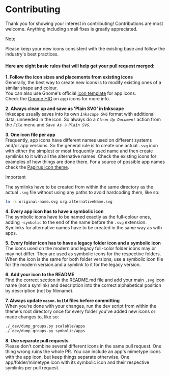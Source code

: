 # Contributing

Thank you for showing your interest in contributing! Contributions are most welcome. Anything including small fixes is greatly appreciated.

> [!NOTE]
> Please keep your new icons consistent with the existing base and follow the industry's best practices.  

#### Here are eight basic rules that will help get your pull request merged:

**1. Follow the icon sizes and placements from existing icons**  
Generally, the best way to create new icons is to modify existing ones of a similar shape and colour.  
You can also use Gnome's official [icon template](https://gitlab.gnome.org/Teams/Design/HIG-app-icons/blob/master/template.svg) for app icons.  
Check the [Gnome HIG](https://developer.gnome.org/hig/guidelines/app-icons.html) on app icons for more info.

**2. Always clean up and save as 'Plain SVG' in Inkscape**  
Inkscape usually saves into its own _`Inkscape SVG`_ format with additional data, unneeded in the icon. So always do a _`Clean Up Document`_ action from the _`File`_ menu and _`Save As`_ -> _`Plain SVG`_. 

**3. One icon file per app**  
Frequently, app icons have different names used on different systems and/or app versions. So the general rule is to create one actual `.svg` icon with either the simplest or most frequently used name and then create symlinks to it with all the alternative names. Check the existing icons for examples of how things are done there. For a source of possible app names check the [Papirus icon theme](https://github.com/PapirusDevelopmentTeam/papirus-icon-theme/).  
> [!IMPORTANT]
> The symlinks have to be created from within the same directory as the actual `.svg` file without using any paths to avoid hardcoding them, like so:
>
> ```sh
> ln -s original-name.svg org.alternativeName.svg
> ```

**4. Every app icon has to have a symbolic icon**  
The symbolic icons have to be named exactly as the full-colour ones, adding `-symbolic` to the end of the name before the `.svg` extension.
Symlinks for alternative names have to be created in the same way as with apps.

**5. Every folder icon has to have a legacy folder icon and a symbolic icon**  
The icons used on the modern and legacy full-color folder icons may or may not differ. They are used as symbolic icons for the respective folders. When the icon is the same for both folder versions, use a symbolic icon file for the modern version and a symlink to it for the legacy version.

**6. Add your icon to the README**  
Find the correct section in the README.md file and add your main `.svg` icon name (not a symlink) and description into the correct alphabetical position by description (not by filename).

**7. Always update `meson.build` files before committing**  
When you're done with your changes, run the dev script from within the theme's root directory once for every folder you've added new icons or made changes to, like so:

```sh
./_dev/dump_groups.py scalable/apps
./_dev/dump_groups.py symbolic/apps
```

**8. Use separate pull requests**  
Please don't combine several different icons in the same pull request. One thing wrong ruins the whole PR. You can include an app's mimetype icons with the app icon, but keep things separate otherwise. One app/folder/mimetype icon with its symbolic icon and their respective symlinks per pull request.
